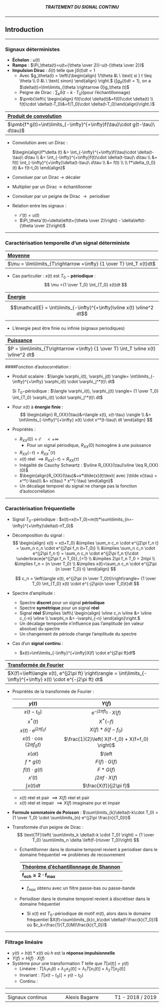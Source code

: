 <h5 style="text-align: center"> TRAITEMENT DU SIGNAL CONTINU </h5>

------

## **Introduction**

------

### Signaux déterministes

- **Échelon** : $u(t)$
- **Rampe** : $\Pi_\theta(t)=u(t+{\theta \over 2})-u(t-{\theta \over 2})$
- **Impulsion Dirac** : $\delta(t)$ telle que $\int \delta(t)dt = 1$
  - Avec $g_\theta(t) = \left\{\begin{align} 1/\theta &\ \ \text{ si } t \leq \theta \\ 0 &\ \ \text{ sinon} \end{align} \right.​$  $\big(\int g_\theta(t)dt = 1\big)​$, on a $\delta(t)=\lim\limits_{\theta \rightarrow 0}g_\theta (t)​$
  - Peigne de Dirac : $\sum_k \delta(t-k\cdot T_0)​$ (pour l’échantillonnage)
  - $\pmb{\left\{ \begin{align} f(t)\cdot \delta(t)&=f(0)\cdot \delta(t) \\ f(t)\cdot \delta(t-T_0)&=f(T_0)\cdot \delta(t-T_0)\end{align}\right.}​$

| <u>**Produit de convolution**</u>                            |
| :----------------------------------------------------------- |
| $\pmb{f*g(t)=\int\limits_{-\infty}^{+\infty}f(\tau)\cdot g(t-\tau)\ d\tau}$ |


  - Convolution avec un Dirac : 

    $\begin{align}f*\delta (t) &= \int_{-\infty}^{+\infty}f(\tau)\cdot \delta(t-\tau)\ d\tau \\ &=  \int_{-\infty}^{+\infty}f(t)\cdot \delta(t-\tau)\ d\tau \\ &= f(t) \int_{-\infty}^{+\infty}\delta(t-\tau)\ d\tau \\ &= f(t) \\ \\ f*\delta_{t_0}(t) &= f(t-t_0) \end{align}$

- Convoluer par un Dirac $\rightarrow$ décaler
- Multiplier par un Dirac $\rightarrow$ échantillonner
- Convoluer par un peigne de Dirac $\rightarrow​$ periodiser

- Relation entre les signaux :
  - $r'(t)=u(t)$
  - $\Pi_\theta'(t)=\delta\left(t+{\theta \over 2}\right) - \delta\left(t- {\theta \over 2}\right)​$

---

### Caractérisation **temporelle** d’un signal déterministe

| <u>**Moyenne**</u>                                           |
| :----------------------------------------------------------- |
| $\mu = \lim\limits_{T\rightarrow +\infty} {1 \over T} \int_T x(t)dt$ |


  - Cas particulier : $x(t)​$ est $T_0 -​$**périodique** :
    $$
    \mu ={1 \over T_0} \int_{T_0} x(t)dt
    $$

| <u>**Énergie**</u>                                           |
| :----------------------------------------------------------- |
| $$\mathcal{E} = \int\limits_{-\infty}^{+\infty}\vline x(t) \vline^2 dt$$ |


  - L’énergie peut être finie ou infinie (signaux periodiques)


| <u>**Puissance**</u>                                         |
| :----------------------------------------------------------- |
| $P = \lim\limits_{T\rightarrow +\infty} {1 \over T} \int_T \vline x(t) \vline^2 dt$ |




####Fonction d’autocorrélation :

- Produit scalaire : $\langle \varphi_i(t), \varphi_j(t) \rangle= \int\limits_{-\infty}^{+\infty} \varphi_i(t) \cdot \varphi_j^*(t)\ dt$

  Si $T_0-$périodique : $\langle \varphi_i(t), \varphi_j(t) \rangle= {1 \over T_0} \int_{T_0} \varphi_i(t) \cdot \varphi_j^*(t)\ dt$

    

- Pour $x(t)$ à **énergie finie** : 
  $$
  \begin{align}
  R_{XX}(\tau)&=\langle x(t), x(t-\tau) \rangle \\
  &= \int\limits_{-\infty}^{+\infty} x(t) \cdot x^*(t-\tau)\ dt
  \end{align}
  $$

- Propriétés :

  - $R_{XX}(0) = \mathcal{E} \ \ \ \ < +\infty$
    - Pour un signal périodique, $R_{XX}(0)$ homogène à une puissance
  - $R_{XX}(-\tau) = {R_{XX}}^{*}(\tau)​$
  - $x(t)$ réel $\implies R_{XX}(-\tau)=R_{XX}(\tau)$
  - Inégalité de Cauchy Schwartz : $\vline R_{XX}(\tau)\vline \leq R_{XX}(0)$
  - $\begin{align}R_{XX}(\tau)&=x*\tilde{x}(t)\text{ avec }\tilde x(\tau) = x^*(-\tau)\\ &= x(\tau) * x^*(-\tau) \end{align}​$
  - Un décalage temporel du signal ne change pas la fonction d’autocorrellation



---

### Caractérisation **fréquentielle**

- Signal $T_0-$périodique : $x(t)=x(t+T_0)=m(t)*\sum\limits_{n=-\infty}^{+\infty}\delta(t-nT_0)$

- Décomposition du signal : 
  $$
  \begin{align}
  x(t) = x(t+T_0) &\implies \sum_n c_n \cdot e^{j2\pi f_n t} = \sum_n c_n \cdot e^{j2\pi f_n (t+T_0)} \\ 
  &\implies \sum_n c_n \cdot e^{j2\pi f_n t} = \sum_n c_n \cdot e^{j2\pi f_n t}\cdot \underbrace{e^{j2\pi f_n T_0}}_{=1} \\
  &\implies 2\pi f_n T_0 = 2n\pi \\
  &\implies f_n = {n \over T_0} \\
  &\implies x(t)=\sum_n c_n \cdot e^{j2\pi {n \over T_0} t}
  \end{align}
  $$

  
  $$
  c_n = \left\langle x(t), e^{j2\pi {n \over T_0}t}\right\rangle= {1 \over T_0} \int_{T_0} x(t) \cdot e^{-j2\pi{n \over T_0}t}dt 
  $$
  

- Spectre d’amplitude :
  - Spectre **discret** pour un signal **périodique**
  - Spectre **symétrique** pour un signal **réel**
  - Signal **réel** $\implies \left\{ \begin{align} \vline c_n \vline &= \vline c_{-n} \vline \\ \varphi_n &= -\varphi_{-n} \end{align}\right.$
  - Un décalage temporelle n’influence pas l’amplitude (en valeur absolue) du spectre
  - Un changement de période change l’amplitude du spectre



- Cas d’un **signal continu** :

  - $x(t)=\int\limits_{-\infty}^{+\infty}X(f) \cdot e^{j2\pi ft}df$

| <u>**Transformée de Fourier**</u>                            |
| :----------------------------------------------------------- |
| $X(f)=\left\langle x(t), e^{j2\pi ft} \right\rangle = \int\limits_{-\infty}^{+\infty} x(t) \cdot e^{-j2\pi ft} dt$ |


- Propriétés de la transformée de Fourier :

  |           $y(t)$            |                         $Y(f)$                         |
  | :-------------------------: | :----------------------------------------------------: |
  |         $x(t-t_0)$          |              $e^{-j2\pi f t_0}\cdot X(f)$              |
  |          $x^*(t)$           |                       $X^*(-f)$                        |
  | $x(t)\cdot e^{j2\pi f_0 t}$ |                 $X(f) * \delta(f-f_0)$                 |
  | $x(t)\cdot \cos(2\pi f_0t)$ |    $\frac{1}{2}\left( X(f-f_0) + X(f+f_0) \right)$     |
  |           $x(at)$           | $\left| \frac{1}{a} \right| X\left(\frac{f}{a}\right)$ |
  |          $f*g(t)$           |                   $F(f) \cdot G(f)$                    |
  |      $f(t)\cdot g(t)$       |                        $F*G(f)$                        |
  |           $x'(t)$           |                  $j2\pi f \cdot X(f)$                  |
  |        $\int x(t)dt$        |                 $\frac{X(f)}{j2\pi f}$                 |

  - $x(t)$ réel et pair $\implies X(f)​$ réel et pair
  - $x(t)$ réel et impair $\implies X(f)$ imaginaire pur et impair

- **Formule sommatoire de Poisson** : $\sum\limits_{k}\delta(t-k\cdot T_0) = {1 \over T_0} \cdot \sum\limits_{n} e^{j2\pi \frac{n}{T_0}t}$

- Transformée d’un peigne de Dirac :
  $$
  \text{TF}\left( \sum\limits_k \delta(t-k \cdot T_0) \right) = {1 \over T_0} \sum\limits_n \delta \left(f-{n\over T_0}\right)
  $$

  - Échantillonner dans le domaine temporel revient à periodiser dans le domaine fréquentiel $\implies$ problèmes de recouvrement

    | <u>**Théorème d’échantillonnage de Shannon**</u> |
    | :----------------------------------------------- |
    | $\pmb{f_{ech} \geq 2\cdot f_{max}}$              |

      - $f_{max}$ obtenu avec un filtre passe-bas ou passe-bande

  - Periodiser dans le domaine temporel revient à discrétiser dans le domaine fréquentiel

    - Si $x(t)$ est $T_0-$périodique de motif $m(t)$, alors dans le domaine fréquentiel $X(f)=\sum\limits_{k}c_k\cdot \delta(f-\frac{k}{T_0})$ où $c_k=\frac{1}{T_0}M(\frac{k}{T_0})$

---

### Filtrage linéaire

- $y(t)=h(t) * x(t)$ où $h$ est la **réponse impulsionnelle**
- $Y(f)=H(f)\cdot X(f)$
- Système pour une transformation $T​$ telle que $T[x(t)]=y(t)​$
  - Linéaire : $T[\lambda_1x_1(t)+\lambda_2x_2(t)]=\lambda_1T[x_1(t)]+\lambda_2T[x_2(t)]$
  - Invariant : $T[x(t-t_0)]=y(t-t_0)$
  - Continu : 

------

<table width="90%">
<tr>
<td style="width: 30%; text-align: left; background:transparent; border:0;">Signaux continus</td>
<td style="width: 30%; text-align: center; background:transparent; border:0;">Alexis Bagarre</td>
<td style="width: 30%; text-align: right; background:transparent; border:0;">T1 - 2018 / 2019</td>
</tr>
</table>